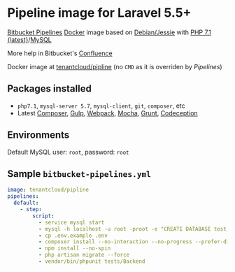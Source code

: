 # Pipeline image for Laravel 5.5+

[Bitbucket Pipelines](https://bitbucket.org/product/features/pipelines) [Docker](https://www.docker.com/) image based on [Debian/Jessie](https://www.debian.org/releases/jessie/) with [PHP 7.1 {latest}](http://php.net/)/[MySQL](https://www.mysql.com)

More help in Bitbucket's [Confluence](https://confluence.atlassian.com/bitbucket/bitbucket-pipelines-beta-792496469.html)

Docker image at [tenantcloud/pipline](https://hub.docker.com/r/tenantcloud/pipeline/) (no `CMD` as it is overriden by *Pipelines*)

## Packages installed

 - `php7.1`, `mysql-server 5.7`, `mysql-client`, `git`, `composer`,  etc
 - Latest [Composer](https://getcomposer.org/), [Gulp](http://gulpjs.com/), [Webpack](https://webpack.github.io/), [Mocha](https://mochajs.org/), [Grunt](http://gruntjs.com/), [Codeception](http://codeception.com/)

## Environments

Default MySQL user: `root`, password: `root`

## Sample `bitbucket-pipelines.yml`

```YAML
image: tenantcloud/pipline
pipelines:
  default:
    - step:
        script:
          - service mysql start
          - mysql -h localhost -u root -proot -e "CREATE DATABASE test;"
          - cp .env.example .env
          - composer install --no-interaction --no-progress --prefer-dist
          - npm install --no-spin
          - php artisan migrate --force
          - vendor/bin/phpunit tests/Backend
```
